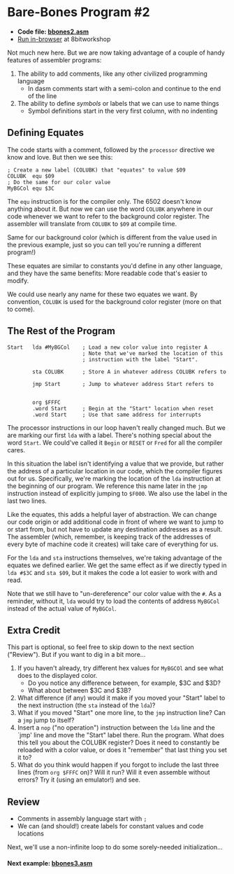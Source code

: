 # Bare-Bones Program #2

* **Code file: [bbones2.asm](./bbones2.asm "Link to source code file for bbones2.asm")**
* [Run in-browser](https://8bitworkshop.com/v3.3.0/embed.html?p=vcs&r=TFpHAAAQAAAAAFTPFAojAQECAwSpPIUJTADw%2FwQfBB8EHwQfBB8EHwQfBB8EHwQfBB8EHwQfBB8EHwQfBB8EHwQfBB8EHwQfBB8EHwQfBB8EHwQfBB8EHwQfBB4EHAQHAPAA8A%3D%3D "Link to in-browser emulation of bbones2.asm") at 8bitworkshop

Not much new here. But we are now taking advantage of a couple of handy features of assembler programs:

1. The ability to add comments, like any other civilized programming language
   * In dasm comments start with a semi-colon and continue to the end of the line
1. The ability to define *symbols* or labels that we can use to name things
   * Symbol definitions start in the very first column, with no indenting

## Defining Equates

The code starts with a comment, followed by the `processor` directive we know and love. But then we see this:

```assembly
; Create a new label (COLUBK) that "equates" to value $09
COLUBK  equ $09
; Do the same for our color value
MyBGCol equ $3C
```
The `equ` instruction is for the compiler only. The 6502 doesn't know anything about it. But now we can use the word `COLUBK` anywhere in our code whenever we want to refer to the background color register. The assembler will translate from `COLUBK` to `$09` at compile time.

Same for our background color (which is different from the value used in the previous example, just so you can tell you're running a different program!)

These equates are similar to constants you'd define in any other language, and they have the same benefits: More readable code that's easier to modify.

We could use nearly any name for these two equates we want. By convention, `COLUBK` is used for the background color register (more on that to come).

## The Rest of the Program

```assembly
Start   lda #MyBGCol    ; Load a new color value into register A
                        ; Note that we've marked the location of this
                        ; instruction with the label "Start".

        sta COLUBK      ; Store A in whatever address COLUBK refers to

        jmp Start       ; Jump to whatever address Start refers to


        org $FFFC
        .word Start     ; Begin at the "Start" location when reset
        .word Start     ; Use that same address for interrupts
```

The processor instructions in our loop haven't really changed much. But we are marking our first `lda` with a label. There's nothing special about the word `Start`. We could've called it `Begin` or `RESET` or `Fred` for all the compiler cares.

In this situation the label isn't identifying a value that we provide, but rather the address of a particular location in our code, which the compiler figures out for us. Specifically, we're marking the location of the `lda` instruction at the beginning of our program. We reference this name later in the `jmp` instruction instead of explicitly jumping to `$F000`. We also use the label in the last two lines.

Like the equates, this adds a helpful layer of abstraction. We can change our code origin or add additional code in front of where we want to jump to or start from, but not have to update any destination addresses as a result. The assembler (which, remember, is keeping track of the addresses of every byte of machine code it creates) will take care of everything for us.

For the `lda` and `sta` instructions themselves, we're taking advantage of the equates we defined earlier. We get the same effect as if we directly typed in `lda #$3C` and `sta $09`, but it makes the code a lot easier to work with and read.

Note that we still have to "un-dereference" our color value with the `#`. As a reminder, without it, `lda` would try to load the contents of address `MyBGCol` instead of the actual value of `MyBGCol`.

## Extra Credit

This part is optional, so feel free to skip down to the next section ("Review"). But if you want to dig in a bit more...

1. If you haven't already, try different hex values for `MyBGCOl` and see what does to the displayed color.
    * Do you notice any difference between, for example, $3C and $3D?
    * What about between $3C and $3B?
2. What difference (if any) would it make if you moved your "Start" label to the next instruction (the `sta` instead of the `lda`)?
3. What if you moved "Start" one more line, to the `jmp` instruction line? Can a `jmp` jump to itself?
4. Insert a `nop` ("no operation") instruction between the `lda` line and the `jmp' line and move the "Start" label there. Run the program. What does this tell you about the COLUBK register? Does it need to constantly be reloaded with a color value, or does it "remember" that last thing you set it to?
5. What do you think would happen if you forgot to include the last three lines (from `org $FFFC` on)? Will it run? Will it even assemble without errors? Try it (using an emulator!) and see.


## Review

* Comments in assembly language start with `;`
* We can (and should!) create labels for constant values and code locations

Next, we'll use a non-infinite loop to do some sorely-needed initialization...

#### Next example: [bbones3.asm](./bbones3.md)
